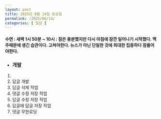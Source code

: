 ```yaml
---
layout: post
title: 2025년 6월 14일 토요일
permalink: /2025/06/14/
categories: [ 일상 ]
---
```

#### 수면 : 새벽 1시 50분 ~ 10시 : 잠은 충분했지만 다시 아침에 잠깐 일어나기 시작했다. 맥주때문에 생긴 습관이다. 고쳐야한다. 뉴스가 아닌 단일한 것에 최대한 집중하다 잠들어야한다.
* ### 개발
1. 
2. 답글 개발
3. 답글 삭제 작업
4. 댓글 수정 저장 작업
5. 답글 수정 저장 작업
6. 답글에 답글 저장 작업
7. 댓글 무한로딩
